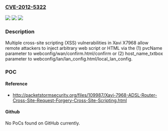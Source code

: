 ### [CVE-2012-5322](https://cve.mitre.org/cgi-bin/cvename.cgi?name=CVE-2012-5322)
![](https://img.shields.io/static/v1?label=Product&message=n%2Fa&color=blue)
![](https://img.shields.io/static/v1?label=Version&message=n%2Fa&color=blue)
![](https://img.shields.io/static/v1?label=Vulnerability&message=n%2Fa&color=brighgreen)

### Description

Multiple cross-site scripting (XSS) vulnerabilities in Xavi X7968 allow remote attackers to inject arbitrary web script or HTML via the (1) pvcName parameter to webconfig/wan/confirm.html/confirm or (2) host_name_txtbox parameter to webconfig/lan/lan_config.html/local_lan_config.

### POC

#### Reference
- http://packetstormsecurity.org/files/109987/Xavi-7968-ADSL-Router-Cross-Site-Request-Forgery-Cross-Site-Scripting.html

#### Github
No PoCs found on GitHub currently.

